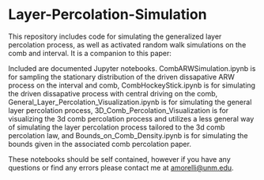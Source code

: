 # Layer-Percolation-Simulation
This repository includes code for simulating the generalized layer percolation process, as well as activated random walk simulations on the comb and interval. It is a companion to this paper: 

Included are documented Jupyter notebooks. CombARWSimulation.ipynb is for sampling the stationary distribution of the driven dissapative ARW process on the interval and comb, CombHockeyStick.ipynb is for simulating the driven dissapative process with central driving on the comb, General_Layer_Percolation_Visualization.ipynb is for simulating the general layer percolation process, 3D_Comb_Percolation_Visualization is for visualizing the 3d comb percolation process and utilizes a less general way of simulating the layer percolation process tailored to the 3d comb percolation law, and Bounds_on_Comb_Density.ipynb is for simulating the bounds given in the associated comb percolation paper. 

These notebooks should be self contained, however if you have any questions or find any errors please contact me at amorelli@unm.edu.

